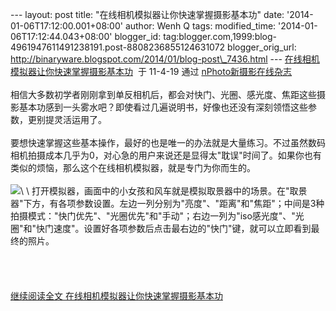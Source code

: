 --- layout: post title: "在线相机模拟器让你快速掌握摄影基本功" date:
'2014-01-06T17:12:00.001+08:00' author: Wenh Q tags: modified\_time:
'2014-01-06T17:12:44.043+08:00' blogger\_id:
tag:blogger.com,1999:blog-4961947611491238191.post-8808236855124631072
blogger\_orig\_url:
http://binaryware.blogspot.com/2014/01/blog-post\_7436.html ---
[在线相机模拟器让你快速掌握摄影基本功](http://www.nphoto.net/news/2011-04/19/9f4e1728b3c74cfa.shtml)  于
11-4-19 通过 [nPhoto新摄影在线杂志](http://www.nphoto.net/news/)\
\
相信大多数初学者刚刚拿到单反相机后，都会对快门、光圈、感光度、焦距这些摄影基本功感到一头雾水吧？即使看过几遍说明书，好像也还没有深刻领悟这些参数，更别提灵活运用了。\
\
要想快速掌握这些基本操作，最好的也是唯一的办法就是大量练习。不过虽然数码相机拍摄成本几乎为0，对心急的用户来说还是显得太"耽误"时间了。如果你也有类似的烦恼，那么这个在线相机模拟器，就是专门为你而生的。\
\
![](https://images-blogger-opensocial.googleusercontent.com/gadgets/proxy?url=http%3A%2F%2Fimage.nphoto.net%2Fnews%2Fimage%2F201104%2F04a9d9f7c78b5684.jpg&container=blogger&gadget=a&rewriteMime=image%2F*)\
\
打开模拟器，画面中的小女孩和风车就是模拟取景器中的场景。在"取景器"下方，有各项参数设置。左边一列分别为"亮度"、"距离"和"焦距"；中间是3种拍摄模式："快门优先"、"光圈优先"和"手动"；右边一列为"iso感光度"、"光圈"和"快门速度"。设置好各项参数后点击最右边的"快门"键，就可以立即看到最终的照片。\
\
\
\
\
[继续阅读全文
在线相机模拟器让你快速掌握摄影基本功](http://www.nphoto.net/news/2011-04/19/9f4e1728b3c74cfa.shtml)
